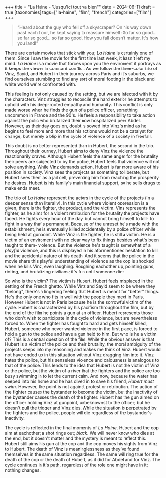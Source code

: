 +++
title = "La Haine - \"Jusqu'ici tout va bien\""
date = 2024-06-11
draft = true
[taxonomies]
tags=["la-haine", "film", "french"]
categories=["film"]
+++

> “Heard about the guy who fell off a skyscraper? On his way down past each floor, he kept saying to reassure himself: So far so good... so far so good... so far so good. How you fall doesn't matter. It's how you land!” 

There are certain movies that stick with you; _La Haine_ is certainly one of 
them. Since I saw the movie for the first time last week, it hasn't left my 
mind. _La Haine_ is a movie that forces upon you the enviroment it portrays as 
it keeps the viewer in constant conflict. As we follow the three-color trio of 
Vinz, Sayid, and Hubert in their journey across Paris and it's suburbs, we find
ourselves stumbling to find any sort of moral footing in the black and white 
world we're confronted with. 

This feeling is not only caused by the setting, 
but we are infected with it by the characters. Vinz struggles to reconcile the 
hard exterior he attempts to uphold with his deep-rooted empathy and humanity.
This conflict is only made worse when he finds the gun of a police officer, 
something uncommon in France and the 90's. He feels a responsibility to take action against the polic who brutalized their now hospitalized peer Abdel. However, as their day goes on, doubt is sowed into Vinz's mind as he begins to feel more and more that his actions would not be a catalyst for change, but merely a blip in the cycle of violence of a society in freefall. 

This doubt is no better represented than in Hubert, the second in the trio. Throughout their journey, Hubert aims to deny Vinz the violence the reactionarily craves. Although Hubert feels the same anger for the brutality their peers are subjected to by the police, Hubert feels that violence will not solve anything. While Vinz demands action, Hubert is far more aware of his position in society. Vinz sees the projects as something to liberate, but Hubert sees them as a jail cell, preventing him from reaching the prosperity he desires. Hubert is his family's main financial support, so he sells drugs to make ends meet.

The trio of _La Haine_ represent the actors in the cycle of the projects (in a deeper sense than literally). In this cycle where violent oppression is a given, there is the fighter, the product, and the victim. Vinz represents the fighter, as he aims for a violent retribution for the brutality the projects have faced. He fights every hour of the day, but cannot bring himself to kill- to fight in a way that's permanent. Because of the unreset he's made with the establishment, he is eventually killed accidentally by a police officer while being held at gunpoint. While Vinz is the fighter, he is still a victim. He is a victim of an enviroment with no clear way to fix things besides what's been taught to them- violence. But the violence he's taught is somewhat of a _playful_ violence, and this is displayed in his aformentioned hesitation to kill and the accidental nature of his death. And it seems that the police in the movie share this playful understanding of violence as the cop is shocked when he kills Vinz, even laughing. Roughing eachother up, pointing guns, rioting, and brutalizing civilians; it's fun until someone dies.

So who is the victim? The victim is Hubert. Hubert feels misplaced in the setting of the French ghetto. While Vinz and Sayid seem to be where they "belong", there's a lingering feeling that Hubert is meant for "better" things. He's the only one who fits in well with the people they meet in Paris. However Hubert is not in Paris because he is the sorrowful victim of the cycle. Hubert is characterized by his pacifism throughout the film, but by the end of the film he points a gun at an officer. Hubert represents those who don't wish to participate in the cycle of violence, but are nevertheless forced to. When the fighter has fought to hard and gets himself killed, Hubert, someone who never wanted violence in the first place, is forced to hold a gun to the police and have a gun held to him. But who is he a victim of? This is a central question of the film. While the obvious answer is that Hubert is a victim of the police and their brutality, the moral ambiguity of the projects seeps into my reasoning and makes me think of Vinz. Hubert would not have ended up in this situation without Vinz dragging him into it. Vinz hates the police, but his senseless violence and calousness is analogous to that of the police. This lends to the idea that Hubert is not the victim of Vinz or the police, but the victim of a river that the fighters and the police are too busy swimming in to let the current calm. And now, because the water has seeped into his home and he has dived in to save his friend, _Hubert must swim_. However, the point is not against protest or retribution. The action of the fighter causes the bystander to become the victim, but the inactivity of the bystander causes the death of the fighter. Hubert has the gun aimed on the officer holding Vinz at gunpoint, unbeknownst to the officer; but he doesn't pull the trigger and Vinz dies. While the situation is perpetrated by the fighters and the police, people will die regardless of the bystander's inactivity.

The cycle is reflected in the final moments of _La Haine_. Hubert and the cop aim at eachother; a shot rings out; _black_. We will never know who dies at the end, but it doesn't matter and the mystery is meant to reflect this. Hubert still aims his gun at the cop and the cop moves his sights from Vinz to Hubert. The death of Vinz is meaninglessness as they've found themselves in the same situation regardless. The same will ring true for the death of the cop or the death of Hubert, as it did for Abdel and for Vinz. The cycle continues in it's path, regardless of the role one might have in it; nothing changes. 
